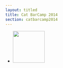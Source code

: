 ```yaml
---
layout: titled
title: Cat BarCamp 2014
section: catbarcamp2014
---
```


<link type="text/css" rel="stylesheet" href="css/lightgallery.css" />
<!--
<div id="lightgallery">
    <a href="http://files.catbarcamp.org/Photos/CAT_BarCamp_Connie_Gibson/CAT_Bar_Camp_(by_Connie_Gibson)_(1_of_187).jpg">
        <img style="width:100px;height:100px;" src="http://files.catbarcamp.org/Photos/CAT_BarCamp_Connie_Gibson/CAT_Bar_Camp_(by_Connie_Gibson)_(1_of_187).jpg" />
    </a>
</div>
-->

<ul id="lightGallery" class="gallery">
<li data-title="Title 1" data-desc="Description 1" data-responsive-src="http://files.catbarcamp.org/Photos/CAT_BarCamp_Connie_Gibson/CAT_Bar_Camp_(by_Connie_Gibson)_(1_of_187).jpg" data-src="http://files.catbarcamp.org/Photos/CAT_BarCamp_Connie_Gibson/CAT_Bar_Camp_(by_Connie_Gibson)_(1_of_187).jpg"> <a href="#"> <img style="width:100px;height:100px;" src="http://files.catbarcamp.org/Photos/CAT_BarCamp_Connie_Gibson/CAT_Bar_Camp_(by_Connie_Gibson)_(1_of_187).jpg" /> </a> </li>
</ul>


<script type="text/javascript" src="http://code.jquery.com/jquery-1.7.1.min.js"></script>
<script src="/js/lightGallery/lightgallery.js"></script>

<!-- lightgallery plugins 
<script src="js/lg-thumbnail.js"></script>
<script src="js/lg-fullscreen.js"></script>
-->
<script type="text/javascript">
    $(document).ready(function() {
        $("#lightGallery").lightGallery({
            mode: "fade"
        });
    });
</script>
